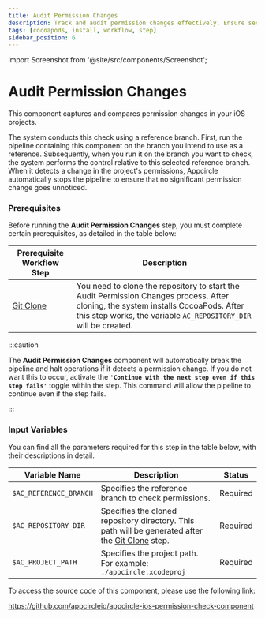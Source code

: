 ```yaml
---
title: Audit Permission Changes
description: Track and audit permission changes effectively. Ensure security and compliance with our guide on monitoring access rights alterations.
tags: [cocoapods, install, workflow, step]
sidebar_position: 6
---
```


import Screenshot from '@site/src/components/Screenshot';

# Audit Permission Changes

This component captures and compares permission changes in your iOS projects.

The system conducts this check using a reference branch. First, run the pipeline containing this component on the branch you intend to use as a reference. Subsequently, when you run it on the branch you want to check, the system performs the control relative to this selected reference branch. When it detects a change in the project's permissions, Appcircle automatically stops the pipeline to ensure that no significant permission change goes unnoticed.

### Prerequisites

Before running the **Audit Permission Changes** step, you must complete certain prerequisites, as detailed in the table below:

| Prerequisite Workflow Step                      | Description                                     |
|-------------------------------------------------|-------------------------------------------------|
| [Git Clone](/workflows/common-workflow-steps/git-clone) | You need to clone the repository to start the Audit Permission Changes process. After cloning, the system installs CocoaPods. After this step works, the variable `AC_REPOSITORY_DIR` will be created. |

<Screenshot url='https://cdn.appcircle.io/docs/assets/BE3179-permissionOrder.png' />

:::caution

The **Audit Permission Changes** component will automatically break the pipeline and halt operations if it detects a permission change. If you do not want this to occur, activate the **`'Continue with the next step even if this step fails'`** toggle within the step. This command will allow the pipeline to continue even if the step fails.

<Screenshot url='https://cdn.appcircle.io/docs/assets/workflow-steps-permissionWarning.png' />

:::

### Input Variables

You can find all the parameters required for this step in the table below, with their descriptions in detail.

<Screenshot url='https://cdn.appcircle.io/docs/assets/BE3179-permissionInput.png' />

| Variable Name                            | Description                         | Status           |
|-------------------------------|------------------------------------------------|------------------|
| `$AC_REFERENCE_BRANCH`        | Specifies the reference branch to check permissions. | Required |
| `$AC_REPOSITORY_DIR`          | Specifies the cloned repository directory. This path will be generated after the [Git Clone](/workflows/common-workflow-steps/git-clone) step. | Required |
| `$AC_PROJECT_PATH`            | Specifies the project path. For example: `./appcircle.xcodeproj` | Required |


To access the source code of this component, please use the following link:

https://github.com/appcircleio/appcircle-ios-permission-check-component